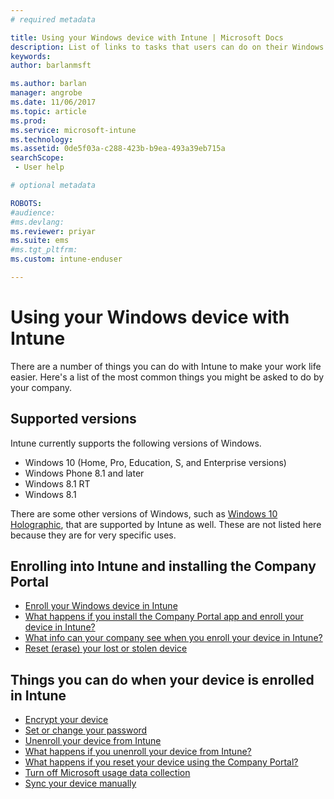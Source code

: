 ```yaml
---
# required metadata

title: Using your Windows device with Intune | Microsoft Docs
description: List of links to tasks that users can do on their Windows device when their device is enrolled in Intune
keywords:
author: barlanmsft
ms.author: barlan
manager: angrobe
ms.date: 11/06/2017
ms.topic: article
ms.prod:
ms.service: microsoft-intune
ms.technology:
ms.assetid: 0de5f03a-c288-423b-b9ea-493a39eb715asearchScope: - User help

# optional metadata

ROBOTS:  
#audience:
#ms.devlang:
ms.reviewer: priyar
ms.suite: ems
#ms.tgt_pltfrm:
ms.custom: intune-enduser

---
```


# Using your Windows device with Intune

There are a number of things you can do with Intune to make your work life easier. Here's a list of the most common things you might be asked to do by your company.

## Supported versions

Intune currently supports the following versions of Windows.

* Windows 10 (Home, Pro, Education, S, and Enterprise versions)
* Windows Phone 8.1 and later
* Windows 8.1 RT
* Windows 8.1

There are some other versions of Windows, such as [Windows 10 Holographic](https://www.microsoft.com/hololens), that are supported by Intune as well. These are not listed here because they are for very specific uses.

## Enrolling into Intune and installing the Company Portal

- [Enroll your Windows device in Intune](enroll-your-device-in-intune-windows.md)
- [What happens if you install the Company Portal app and enroll your device in Intune?](what-happens-if-you-install-the-company-portal-app-and-enroll-your-device-in-intune-windows.md)
- [What info can your company see when you enroll your device in Intune?](what-info-can-your-company-see-when-you-enroll-your-device-in-intune.md)
- [Reset (erase) your lost or stolen device](reset-erase-your-device-cpwebsite.md)

## Things you can do when your device is enrolled in Intune

- [Encrypt your device](encrypt-your-device-windows.md)
- [Set or change your password](set-or-change-your-password-windows.md)
- [Unenroll your device from Intune](unenroll-your-device-from-intune-windows.md)
- [What happens if you unenroll your device from Intune?](what-happens-if-you-unenroll-your-device-from-intune-windows.md)
- [What happens if you reset your device using the Company Portal?](what-happens-if-you-reset-your-device-using-the-company-portal-windows.md)
- [Turn off Microsoft usage data collection](turn-off-microsoft-usage-data-collection-windows.md)
- [Sync your device manually](sync-your-device-manually-windows.md)
